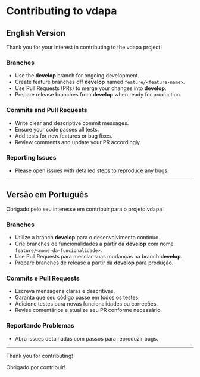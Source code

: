 # Contributing to vdapa

## English Version

Thank you for your interest in contributing to the vdapa project!

### Branches

- Use the **develop** branch for ongoing development.
- Create feature branches off **develop** named `feature/<feature-name>`.
- Use Pull Requests (PRs) to merge your changes into **develop**.
- Prepare release branches from **develop** when ready for production.

### Commits and Pull Requests

- Write clear and descriptive commit messages.
- Ensure your code passes all tests.
- Add tests for new features or bug fixes.
- Review comments and update your PR accordingly.

### Reporting Issues

- Please open issues with detailed steps to reproduce any bugs.

---

## Versão em Português

Obrigado pelo seu interesse em contribuir para o projeto vdapa!

### Branches

- Utilize a branch **develop** para o desenvolvimento contínuo.
- Crie branches de funcionalidades a partir da **develop** com nome `feature/<nome-da-funcionalidade>`.
- Use Pull Requests para mesclar suas mudanças na branch **develop**.
- Prepare branches de release a partir da **develop** para produção.

### Commits e Pull Requests

- Escreva mensagens claras e descritivas.
- Garanta que seu código passe em todos os testes.
- Adicione testes para novas funcionalidades ou correções.
- Revise comentários e atualize seu PR conforme necessário.

### Reportando Problemas

- Abra issues detalhadas com passos para reproduzir bugs.

---

Thank you for contributing!

Obrigado por contribuir!
